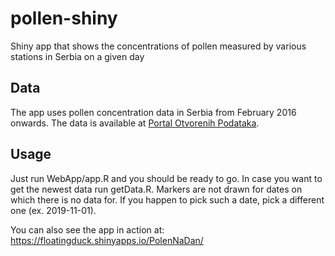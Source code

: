 # pollen-shiny
Shiny app that shows the concentrations of pollen measured by various stations in Serbia on a given day 

## Data
The app uses pollen concentration data in Serbia from February 2016 onwards. The data is available at [Portal Otvorenih Podataka](https://data.gov.rs/sr/datasets/kontsentratsije-polena-u-vazdukhu/). 

## Usage
Just run WebApp/app.R and you should be ready to go. In case you want to get the newest data run getData.R. 
Markers are not drawn for dates on which there is no data for. If you happen to pick such a date, pick a different one (ex. 2019-11-01).

You can also see the app in action at: <https://floatingduck.shinyapps.io/PolenNaDan/>

